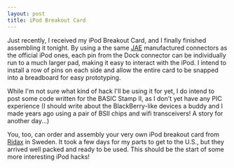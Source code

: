 ```yaml
---
layout: post
title: iPod Breakout Card
---
```

Just recently, I received my iPod Breakout Card, and I finally finished assembling it tonight.  By using a the same [JAE](http://www.jae-connector.com/en/index.cfm) manufactured connectors as the official iPod ones, each pin from the Dock connector can be individually run to a much larger pad, making it easy to interact with the iPod.  I intend to install a row of pins on each side and allow the entire card to be snapped into a breadboard for easy prototyping.

While I'm not sure what kind of hack I'll be using it for yet, I do intend to post some code written for the BASIC Stamp II, as I don't yet have any PIC experience (I should write about the BlackBerry-like devices a buddy and I made years ago using a pair of BSII chips and wifi transceivers!  A story for another day...)

You, too, can order and assembly your very own iPod breakout card from [Ridax](http://home.swipnet.se/ridax/connector.htm) in Sweden.  It took a few days for my parts to get to the U.S., but they arrived well packed and ready to be used.  This should be the start of some more interesting iPod hacks!
